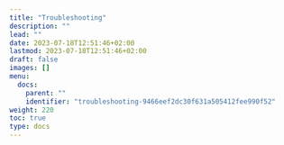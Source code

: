 ```yaml
---
title: "Troubleshooting"
description: ""
lead: ""
date: 2023-07-18T12:51:46+02:00
lastmod: 2023-07-18T12:51:46+02:00
draft: false
images: []
menu:
  docs:
    parent: ""
    identifier: "troubleshooting-9466eef2dc30f631a505412fee990f52"
weight: 220
toc: true
type: docs
---
```

